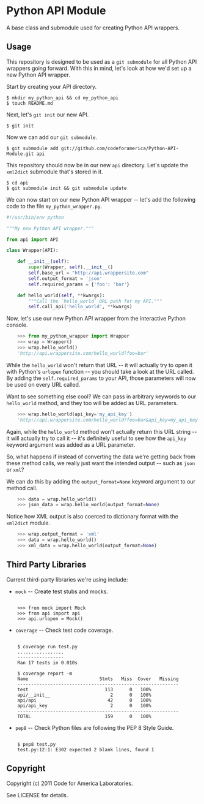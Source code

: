 Python API Module
=================

A base class and submodule used for creating Python API wrappers.


Usage
-----

This repository is designed to be used as a `git submodule` for all
Python API wrappers going forward. With this in mind, let's look at how
we'd set up a new Python API wrapper.

Start by creating your API directory.

    $ mkdir my_python_api && cd my_python_api
    $ touch README.md

Next, let's `git init` our new API.

    $ git init

Now we can add our `git submodule`.

    $ git submodule add git://github.com/codeforamerica/Python-API-Module.git api

This repository should now be in our new `api` directory. Let's update the
`xml2dict` submodule that's stored in it.

    $ cd api
    $ git submodule init && git submodule update

We can now start on our new Python API wrapper -- let's add the
following code to the file `my_python_wrapper.py`.

```python
#!/usr/bin/env python

"""My new Python API wrapper."""

from api import API

class Wrapper(API):

    def __init__(self):
        super(Wrapper, self).__init__()
        self.base_url = "http://api.wrappersite.com"
        self.output_format = 'json'
        self.required_params = {'foo': 'bar'}

    def hello_world(self, **kwargs):
        """Call the `hello_world` URL path for my API."""
        self.call_api('hello_world', **kwargs)
```


Now, let's use our new Python API wrapper from the interactive Python
console.

```python
    >>> from my_python_wrapper import Wrapper
    >>> wrap = Wrapper()
    >>> wrap.hello_world()
    'http://api.wrappersite.com/hello_world?foo=bar'
```

While the `hello_world` won't return that URL -- it will actually try to
open it with Python's `urlopen` function -- you should take a look at
the URL called. By adding the `self.required_params` to your API, those
parameters will now be used on every URL called.

Want to see something else cool? We can pass in arbitrary keywords to
our `hello_world` method, and they too will be added as URL parameters.

```python
    >>> wrap.hello_world(api_key='my_api_key')
    'http://api.wrappersite.com/hello_world?foo=bar&api_key=my_api_key'
```

Again, while the `hello_world` method won't actually return this URL
string -- it will actually try to call it -- it's definitely useful to
see how the `api_key` keyword argument was added as a URL parameter.

So, what happens if instead of converting the data we're getting back
from these method calls, we really just want the intended output -- such
as `json` or `xml`?

We can do this by adding the `output_format=None` keyword argument to our
method call.

```python
    >>> data = wrap.hello_world()
    >>> json_data = wrap.hello_world(output_format=None)
```

Notice how XML output is also coerced to dictionary format with the
`xml2dict` module.

```python
    >>> wrap.output_format = 'xml'
    >>> data = wrap.hello_world()
    >>> xml_data = wrap.hello_world(output_format=None)
```


Third Party Libraries
---------------------

Current third-party libraries we're using include:

* `mock` -- Create test stubs and mocks.
<pre><code>
    >>> from mock import Mock
    >>> from api import api
    >>> api.urlopen = Mock()
</code></pre>

* `coverage` -- Check test code coverage.
<pre><code>
    $ coverage run test.py
    .................
    -----------------
    Ran 17 tests in 0.010s

    $ coverage report -m
    Name                          Stmts   Miss  Cover   Missing
    -----------------------------------------------------------
    test                            113      0   100%   
    api/__init__                      2      0   100%   
    api/api                          42      0   100%   
    api/api_key                       2      0   100%   
    -----------------------------------------------------------
    TOTAL                           159      0   100%   
</code></pre>

* `pep8` -- Check Python files are following the PEP 8 Style Guide.
<pre><code>
    $ pep8 test.py
    test.py:12:1: E302 expected 2 blank lines, found 1
</code></pre>


Copyright
---------

Copyright (c) 2011 Code for America Laboratories.

See LICENSE for details.
